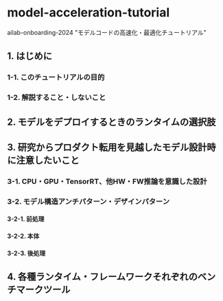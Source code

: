 # model-acceleration-tutorial
ailab-onboarding-2024 "モデルコードの高速化・最適化チュートリアル"

## 1. はじめに
### 1-1. このチュートリアルの目的
### 1-2. 解説すること・しないこと
## 2. モデルをデプロイするときのランタイムの選択肢
## 3. 研究からプロダクト転用を見越したモデル設計時に注意したいこと
### 3-1. CPU・GPU・TensorRT、他HW・FW推論を意識した設計
### 3-2. モデル構造アンチパターン・デザインパターン
#### 3-2-1. 前処理
#### 3-2-2. 本体
#### 3-2-3. 後処理
## 4. 各種ランタイム・フレームワークそれぞれのベンチマークツール
